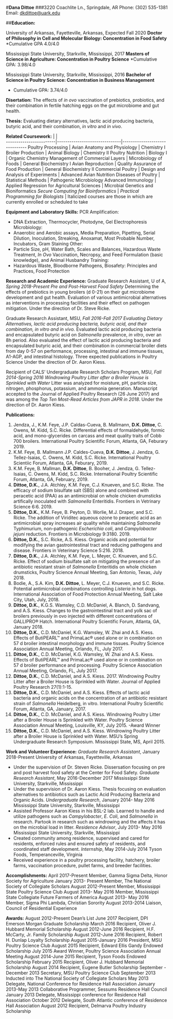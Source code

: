 #**Dana Dittoe**
###3220 Coachlite Ln., Springdale, AR			Phone: (302) 535-1381			Email: dkdittoe@uark.edu

##**Education:**

University of Arkansas, Fayetteville, Arkansas, Expected Fall 2020
**Doctor of Philosophy in Cell and Molecular Biology: Concentration in Food Safety**
*Cumulative GPA 4.0/4.0

Mississippi State University, Starkville, Mississippi, 2017
**Masters of Science in Agriculture: Concentration in Poultry Science**
*Cumulative GPA: 3.98/4.0

Mississippi State University, Starkville, Mississippi, 2016
**Bachelor of Science in Poultry Science: Concentration in Business Management**
* Cumulative GPA: 3.74/4.0

**Disertation:** The effects of *in ovo* vaccination of prebiotics, probiotics, and their combination in fertile hatching eggs on the gut microbiome and gut health.

**Thesis:** Evaluating dietary alternatives, lactic acid producing bacteria, butyric acid, and their combination, *in vitro* and *in vivo*.

**Related Coursework:** |        			|				
------------------------|-------------------------------|-------------------------------
Poultry Processing | Avian Anatomy and Physiology | Chemistry I
Broiler Production | Animal Biology | Chemistry II
Poultry Nutrition | Biology I | Organic Chemistry
Management of Commercial Layers | Microbiology of Foods | General Biochemistry I
Avian Reproduction | Quality Assurance of Food Production | General Biochemistry II
Commercial Poultry | Design and Analysis of Experiments | Advanced Avian Nutrition 
Diseases of Poultry | Statistical Methods | Pathogenic Microbiology
Advanced Immunology | Applied Regression for Agricultural Sciences | Microbial Genetics and Bioniformatics
*Secure Computing for Bioinformatics* | *Practical Programming for Biologists* |
Italicized courses are those in which are currently enrolled or scheduled to take

**Equipment and Laboratory Skills:**
PCR Amplification:
* DNA Extraction, Thermocycler, Photodyne, Gel Electrophoresis 
Microbiology:
* Anaerobic and Aerobic assays, Media Preparation, Pipetting, Serial Dilution, Inoculation, Streaking, Anoxamat, Most Probable Number, Incubators, Gram Staining 
Other:
* Particle Size, pH, Water Bath, Scales and Balances, Hazardous Waste Treatment, *In Ovo* Vaccination, Necropsy, and Feed Formulation (basic knowledge), and Animal Husbandry
Training:
* Hazardous Waste, Bloodborne Pathogens, Biosafety: Principles and Practices, Food Protection

**Research and Academic Experience:** 
Graduate Research Assistant, U of A, *Spring 2018-Present*
*Pre and Post-Harvest Food Safety*
Determining the effects of prebiotics in young broilers (d 0-21) on their gut microbiome development and gut health. Evaluation of various antimicrobial alternatives as interventions in processing facilities and their effect on pathogen mitigation. 
Under the direction of Dr. Steve Ricke.

Graduate Research Assistant, MSU, *Fall 2016-Fall 2017*
*Evaluating Dietary Alternatives, lactic acid producing bacteria, butyric acid, and their combination, *in vitro* and *in vivo*.*
Evaluated lactic acid producing bacteria and encapsulated butyric acid on *Salmonella* prevalence, *in vitro*, over an 8h period. Also evaluated the effect of lactic acid producing bacteria and encapsulated butyric acid, and their combination in commercial broiler diets from day 0-57 on performance, processing, intestinal and immune tissues, A1-AGP, and intestinal histology.
Three expected publications in Poultry Science 
Under the direction of Dr. Aaron Kiess.

Recipient of CALS’ Undergraduate Research Scholars Program, MSU, *Fall 2014-Spring 2016*
*Windrowing Poultry Litter after a Broiler House is Sprinkled with Water* 
Litter was analyzed for moisture, pH, particle size, nitrogen, phosphorus, potassium, and ammonia generation.
Manuscript accepted to the Journal of Applied Poultry Research (26 June 2017) and was among the *Top Ten Most-Read Articles from JAPR in 2018*.
Under the direction of Dr. Aaron Kiess.

**Publications:**
1. Jendza, J., K.M. Feye, J.P. Caldas-Cueva, B. Mallmann, **D.K. Dittoe**, C. Owens, M. Kidd, S.C. Ricke. Differential effects of formaldehyde, formic acid, and mono-glycerides on carcass and meat quality traits of Cobb 700 broilers. International Poultry Scientific Forum, Atlanta, GA, Feburary 2019.
2. K.M. Feye, B. Mallmann J.P. Caldes-Cueva, **D.K. Dittoe**, J. Jendza, G. Tellez-Isaias, C. Owens, M. Kidd, S.C. Ricke. International Poultry Scientiic Forum, Atlanta, GA, Feburary, 2019. 
3. K.M. Feye, B. Mallman, **D.K. Dittoe**, B. Booher, J. Jendza, G. Tellez-Isaias, C. Owens, M. Kidd, S.C. Ricke. International Poultry Scientific Forum, Atlanta, GA, February, 2019.
4. **Dittoe, D.K.**, J.A. Atchley, K.M. Feye, C.J. Knueven, and S.C. Ricke.  The efficacy of sodium bisulfate salt (SBS) alone and combined with peracetic acid (PAA) as an antimicrobial on whole chicken drumsticks artifically inoculated with *Salmonella* Enteritidis. Frontiers in Vetrinary Science 6:6. 2019.
5. **Dittoe, D.K.**, K.M. Feye, B. Peyton, D. Worlie, M.J. Draper, and S.C. Ricke. The addition of Viriditec aqueous ozone to peracetic acid as an antimicrobial spray increases air quality while maintaining *Salmonella* Typhimurium, non-pathogenic *Escherichia coli*, and *Campylobacter jejuni* reduction. Frontiers in Microbiology 9:3180. 2019. 
6. **Dittoe, D.K.**, S.C. Ricke, A.S. Kiess. Organic acids and potential for modifying the avian gastrointestinal tract and reducing pathogens and disease. Frontiers in Veterinary Science 5:216. 2018.
7. **Dittoe, D.K.**, J.A. Atchley, K.M. Feye, L. Meyer, C. Knueven, and S.C. Ricke.  Effect of sodium bisulfate salt on mitigating the presence of an antibiotic resistant strain of *Salmonella* Enteritidis on whole chicken drumsticks, Poultry Science Annual Meeting, San Antonio, Texas, July 2018.
8. Bodie, A., S.A. Kim, **D.K. Dittoe**, L. Meyer, C.J. Knueven, and S.C. Ricke. Potential antimicrobial combinations controlling *Listeria* in hot dogs. International Association of Food Protection Annual Meeting, Salt Lake City, Utah, July, 2018. 
10. **Dittoe, D.K.**, K.G.S. Wamsley, C.D. McDaniel, A. Blanch, D. Sandvang, and A.S. Kiess. Changes to the gastrointestinal tract and yolk sac of broilers previously in ovo injected with different concentrations of GALLIPRO® Hatch. International Poultry Scientific Forum, Atlanta, GA, January 2018. 
11. **Dittoe, D.K.**, C.D. McDaniel, K.G. Wamsley, W. Zhai and A.S. Kiess. Effects of ButiPEARL™ and PrimaLac® used alone or in combination on 57 d broiler intestinal morphology and immune tissues. Poultry Science Association Annual Meeting, Orlando, FL, July 2017.
12. **Dittoe, D.K.**, C.D. McDaniel, K.G. Wamsley, W. Zhai and A.S. Kiess. Effects of ButiPEARL™ and PrimaLac® used alone or in combination on 57 d broiler performance and processing. Poultry Science Association Annual Meeting, Orlando, FL, July 2017. 
13. **Dittoe, D.K.**, C.D. McDaniel, and A.S. Kiess. 2017.  Windrowing Poultry Litter after a Broiler House is Sprinkled with Water. Journal of Applied Poultry Research 27(1):1-15.
14. **Dittoe, D.K.**, C.D. McDaniel, and A.S. Kiess. Effects of lactic acid bacteria and organic acids on the concentration of an antibiotic resistant strain of *Salmonella* Heidelberg, in vitro. International Poultry Scientific Forum, Atlanta, GA, January, 2017.
15. **Dittoe, D.K.**, C.D. McDaniel, and A.S. Kiess. Windrowing Poultry Litter after a Broiler House is Sprinkled with Water. Poultry Science Association Annual Meeting, Louisville, KY, July 2015. -Award Winner
16. **Dittoe, D.K.**, C.D. McDaniel, and A.S. Kiess. Windrowing Poultry Litter after a Broiler House is Sprinkled with Water. MSU’s Spring Undergraduate Research Symposium. Mississippi State, MS, April 2015.

**Work and Volunteer Experience:**
*Graduate Research Assistant*, January 2018-Present
University of Arkansas, Fayetteville, Arkansas
* Under the supervision of Dr. Steven Ricke. Dissersation focusing on pre and post harvest food safety at the Center for Food Safety.
*Graduate Research Assistant*, May 2016-December 2017
Mississippi State University, Starkville, Mississippi
* Under the supervision of Dr. Aaron Kiess. Thesis focusing on evaluation alternatives to antibiotics such as Lactic Acid Producing Bacteria and Organic Acids.
*Undergraduate Research*, January 2014- May 2016
Mississippi State University, Starkville, Mississippi
* Assisted Professor Aaron Kiess in his BSL-2 lab. Learned to handle and utilize pathogens such as *Campylobacter*, *E. Coli*, and *Salmonella* in research. Partook in research such as windrowing and the affects it has on the microbial load in litter.
*Residence Advisor*, July 2013- May 2016	
Mississippi State University, Starkville, Mississippi
* Created community among residence, supervised and cared for residents, enforced rules and ensured safety of residents, and coordinated staff development.
*Internship*, May 2014-July 2014
Tyson Foods, Temperanceville, Virginia
* Received experience in a poultry processing facility, hatchery, broiler farms, vaccination procedure, pullet farms, and breeder facilities. 

**Accomplishments:**
April 2017-Present		Member, Gamma Sigma Delta, Honor Society for Agriculture
January 2013- Present		Member, The National Society of Collegiate Scholars
August 2012-Present		Member, Mississippi State Poultry Science Club 
August 2013- May 2016		Member, Mississippi State Collegiate Future Farmers of America
August 2013- May 2016		Member, Sigma Phi Lambda, Christian Sorority
August 2013-2014		Liaison, Council of Residential Experience

**Awards:**
August 2012-Present		Dean’s List
June 2017			Recipient, DPI Emerson Morgan Graduate Scholarship 
March 2016			Recipient, Oliver J. Hubbard Memorial Scholarship
August 2012-June 2016		Recipient, H.F. McCarty, Jr. Family Scholarship
August 2012-June 2016		Recipient, Robert H. Dunlap Loyalty Scholarship
August 2015-January 2016	President, MSU Poultry Science Club
August 2015			Recipient, Edward Ellis Gandy Endowed Scholarship
July 2015			Award Winner, Poultry Science Association Annual Meeting
August 2014-June 2015		Recipient, Tyson Foods Endowed Scholarship
February 2015 			Recipient, Oliver J. Hubbard Memorial Scholarship
August 2014			Recipient, Eugene Butler Scholarship 
September - December 2013	Secretary, MSU Poultry Science Club
September 2013			Inducted into The National Society of Collegiate Scholars
May 2013			Delegate, National Conference for Residence Hall Association
January 2013-May 2013		Collaborative Programmer, Sessums Residence Hall Council 
January 2013			Delegate, Mississippi conference for Residence Hall Association
October 2012			Delegate, South Atlantic conference of Residence Hall Association 
August 2012			Recipient, Delmarva Poultry Industry Scholarship


  






